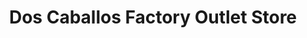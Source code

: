 ---
title: "Dos Caballos Factory Outlet Store"
url: /freiburg-im-breisgau/dos-caballos-factory-outlet-store/
shop: Sport
---